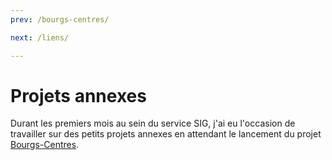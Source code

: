 ```yaml
---
prev: /bourgs-centres/

next: /liens/

---
```


# Projets annexes

Durant les premiers mois au sein du service SIG, j'ai eu l'occasion de travailler sur des petits projets annexes en attendant le lancement du projet [Bourgs-Centres](/bourgs-centres/).
